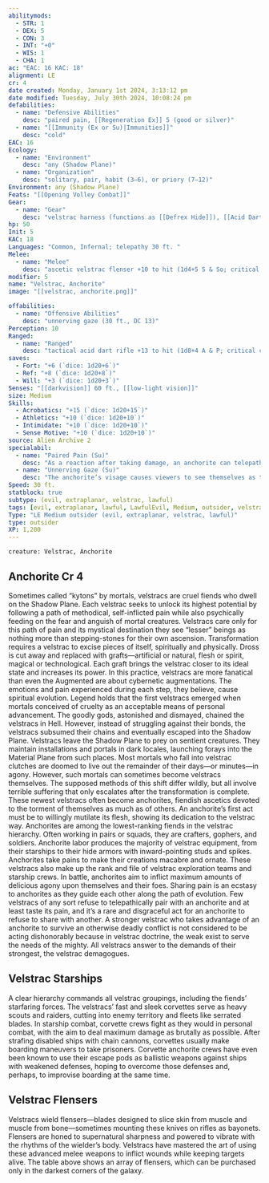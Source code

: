 ```yaml
---
abilitymods:
  - STR: 1
  - DEX: 5
  - CON: 3
  - INT: "+0"
  - WIS: 1
  - CHA: 1
ac: "EAC: 16 KAC: 18"
alignment: LE
cr: 4
date created: Monday, January 1st 2024, 3:13:12 pm
date modified: Tuesday, July 30th 2024, 10:08:24 pm
defabilities:
  - name: "Defensive Abilities"
    desc: "paired pain, [[Regeneration Ex]] 5 (good or silver)"
  - name: "[[Immunity (Ex or Su)|Immunities]]"
    desc: "cold"
EAC: 16
Ecology:
  - name: "Environment"
    desc: "any (Shadow Plane)"
  - name: "Organization"
    desc: "solitary, pair, habit (3–6), or priory (7–12)"
Environment: any (Shadow Plane)
Feats: "[[Opening Volley Combat]]"
Gear:
  - name: "Gear"
    desc: "velstrac harness (functions as [[Defrex Hide]]), [[Acid Dart Rifle#Acid Dart Rifle, Tactical|tactical acid dart rifle]] with 20 [[Darts]], [[Velstrac Flenser#Velstrac Flenser, Ascetic|ascetic velstrac flenser]] with 1 [[Battery#Battery, Standard|Battery]] (20 charges), [[Frag Grenade#Frag Grenade, Mk 2|frag grenades II]] (2)"
hp: 50
Init: 5
KAC: 18
Languages: "Common, Infernal; telepathy 30 ft. "
Melee:
  - name: "Melee"
    desc: "ascetic velstrac flenser +10 to hit (1d4+5 S & So; critical bleed 1d4)"
modifier: 5
name: "Velstrac, Anchorite"
image: "[[velstrac, anchorite.png]]"

offabilities:
  - name: "Offensive Abilities"
    desc: "unnerving gaze (30 ft., DC 13)"
Perception: 10
Ranged:
  - name: "Ranged"
    desc: "tactical acid dart rifle +13 to hit (1d8+4 A & P; critical corrode 1d4) or frag grenade II +13 to hit (explode [15 ft., 2d6 P, DC 13])"
saves:
  - Fort: "+6 (`dice: 1d20+6`)"
  - Ref: "+8 (`dice: 1d20+8`)"
  - Will: "+3 (`dice: 1d20+3`)"
Senses: "[[darkvision]] 60 ft., [[low-light vision]]"
size: Medium
Skills:
  - Acrobatics: "+15 (`dice: 1d20+15`)"
  - Athletics: "+10 (`dice: 1d20+10`)"
  - Intimidate: "+10 (`dice: 1d20+10`)"
  - Sense Motive: "+10 (`dice: 1d20+10`)"
source: Alien Archive 2 
specialabil:
  - name: "Paired Pain (Su)"
    desc: "As a reaction after taking damage, an anchorite can telepathically link with a willing allied velstrac that it can see within 30 feet. When either of the velstracs paired in this way takes further damage, that damage is divided evenly between the two. A velstrac of a higher CR can share its damage with an anchorite while refusing to take the anchorite’s shared damage. An anchorite already paired with another velstrac can’t use this ability to create a new pair. The pairing lasts for 1 minute, until one of the pair dies, or until one of the pair ends it as a move action. The pairing also ends if one partner is ever more than 30 feet from the other."
  - name: "Unnerving Gaze (Su)"
    desc: "The anchorite’s visage causes viewers to see themselves as the subject of the velstrac’s selfmutilation. A creature that fails a DC 13 Will save against this gaze is shaken for 1 round. This is a mind-affecting, fear effect."
Speed: 30 ft.
statblock: true
subtype: (evil, extraplanar, velstrac, lawful)
tags: [evil, extraplanar, lawful, LawfulEvil, Medium, outsider, velstrac]
Type: "LE Medium outsider (evil, extraplanar, velstrac, lawful)"
type: outsider
XP: 1,200
---
```


```statblock
creature: Velstrac, Anchorite
```

## Anchorite Cr 4

Sometimes called “kytons” by mortals, velstracs are cruel fiends who dwell on the Shadow Plane. Each velstrac seeks to unlock its highest potential by following a path of methodical, self-inflicted pain while also psychically feeding on the fear and anguish of mortal creatures. Velstracs care only for this path of pain and its mystical destination
they see “lesser” beings as nothing more than stepping-stones for their own ascension.
Transformation requires a velstrac to excise pieces of itself, spiritually and physically. Dross is cut away and replaced with grafts—artificial or natural, flesh or spirit, magical or technological. Each graft brings the velstrac closer to its ideal state and increases its power. In this practice, velstracs are more fanatical than even the Augmented are about cybernetic augmentations. The emotions and pain experienced during each step, they believe, cause spiritual evolution.
Legend holds that the first velstracs emerged when mortals conceived of cruelty as an acceptable means of personal advancement. The goodly gods, astonished and dismayed, chained the velstracs in Hell. However, instead of struggling against their bonds, the velstracs subsumed their chains and eventually escaped into the Shadow Plane.
Velstracs leave the Shadow Plane to prey on sentient creatures. They maintain installations and portals in dark locales, launching forays into the Material Plane from such places. Most mortals who fall into velstrac clutches are doomed to live out the remainder of their days—or minutes—in agony. However, such mortals can sometimes become velstracs themselves. The supposed methods of this shift differ wildly, but all involve terrible suffering that only escalates after the transformation is complete. These newest velstracs often become anchorites, fiendish ascetics devoted to the torment of themselves as much as of others. An anchorite’s first act must be to willingly mutilate its flesh, showing its dedication to the velstrac way.
Anchorites are among the lowest-ranking fiends in the velstrac hierarchy. Often working in pairs or squads, they are crafters, gophers, and soldiers. Anchorite labor produces the majority of velstrac equipment, from their starships to their hide armors with inward-pointing studs and spikes. Anchorites take pains to make their creations macabre and ornate. These velstracs also make up the rank and file of velstrac exploration teams and starship crews.
In battle, anchorites aim to inflict maximum amounts of delicious agony upon themselves and their foes. Sharing pain is an ecstasy to anchorites as they guide each other along the path of evolution. Few velstracs of any sort refuse to telepathically pair with an anchorite and at least taste its pain, and it’s a rare and disgraceful act for an anchorite to refuse to share with another. A stronger velstrac who takes advantage of an anchorite to survive an otherwise deadly conflict is not considered to be acting dishonorably because in velstrac doctrine, the weak exist to serve the needs of the mighty. All velstracs answer to the demands of their strongest, the velstrac demagogues.

## Velstrac Starships

A clear hierarchy commands all velstrac groupings, including the fiends’ starfaring forces. The velstracs’ fast and sleek corvettes serve as heavy scouts and raiders, cutting into enemy territory and fleets like serrated blades. In starship combat, corvette crews fight as they would in personal combat, with the aim to deal maximum damage as brutally as possible. After strafing disabled ships with chain cannons, corvettes usually make boarding maneuvers to take prisoners. Corvette anchorite crews have even been known to use their escape pods as ballistic weapons against ships with weakened defenses, hoping to overcome those defenses and, perhaps, to improvise boarding at the same time.

## Velstrac Flensers

Velstracs wield flensers—blades designed to slice skin from muscle and muscle from bone—sometimes mounting these knives on rifles as bayonets. Flensers are honed to supernatural sharpness and powered to vibrate with the rhythms of the wielder’s body. Velstracs have mastered the art of using these advanced melee weapons to inflict wounds while keeping targets alive. The table above shows an array of flensers, which can be purchased only in the darkest corners of the galaxy.
